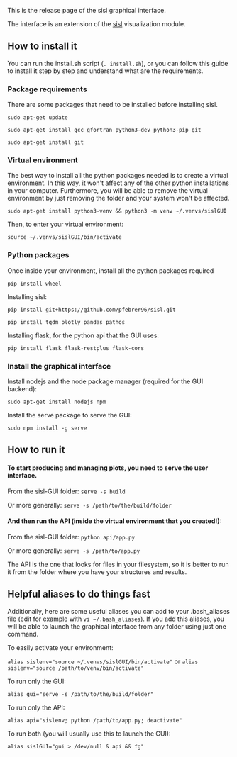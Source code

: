 This is the release page of the sisl graphical interface.

The interface is an extension of the [sisl](https://github.com/zerothi/sisl) visualization module.

How to install it
----

You can run the install.sh script (`. install.sh`), or you can follow this guide to install it step by step and understand what are the requirements.

### Package requirements

There are some packages that need to be installed before installing sisl.

`sudo apt-get update`

`sudo apt-get install gcc gfortran python3-dev python3-pip git`

`sudo apt-get install git`

### Virtual environment

The best way to install all the python packages needed is to create a virtual environment.
In this way, it won't affect any of the other python installations in your computer.
Furthermore, you will be able to remove the virtual environment by just removing the folder and your system won't be affected.

`sudo apt-get install python3-venv && python3 -m venv ~/.venvs/sislGUI`

Then, to enter your virtual environment:

`source ~/.venvs/sislGUI/bin/activate`

### Python packages

Once inside your environment, install all the python packages required

`pip install wheel`

Installing sisl:

`pip install git+https://github.com/pfebrer96/sisl.git`

`pip install tqdm plotly pandas pathos`

Installing flask, for the python api that the GUI uses:

`pip install flask flask-restplus flask-cors`

###  Install the graphical interface

Install nodejs and the node package manager (required for the GUI backend):

`sudo apt-get install nodejs npm`

Install the serve package to serve the GUI:

`sudo npm install -g serve`

How to run it
---

#### To start producing and managing plots, you need to serve the user interface. 

From the sisl-GUI folder: `serve -s build`

Or more generally: `serve -s /path/to/the/build/folder`

#### And then run the API (inside the virtual environment that you created!):

From the sisl-GUI folder: `python api/app.py`

Or more generally: `serve -s /path/to/app.py`

The API is the one that looks for files in your filesystem, so it is better to run it from the folder where you have your structures and results.

Helpful aliases to do things fast
---

Additionally, here are some useful aliases you can add to your .bash_aliases file (edit for example with `vi ~/.bash_aliases`). If you add this aliases, you will be able to launch the graphical interface from any folder using just one command.

To easily activate your environment:

`alias sislenv="source ~/.venvs/sislGUI/bin/activate"` or `alias sislenv="source /path/to/venv/bin/activate"`

To run only the GUI: 

`alias gui="serve -s /path/to/the/build/folder"`

To run only the API:

`alias api="sislenv; python /path/to/app.py; deactivate"`

To run both (you will usually use this to launch the GUI):

`alias sislGUI="gui > /dev/null & api && fg"`





